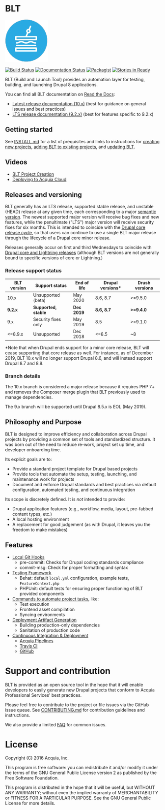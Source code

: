 # BLT

![BLT logo of stylized sandwich](https://github.com/acquia/blt/raw/10.x/blt-logo.png)

[![Build Status](https://travis-ci.com/acquia/blt.svg?branch=10.x)](https://travis-ci.com/acquia/blt) [![Documentation Status](https://readthedocs.org/projects/blt/badge/?version=10.x)](http://blt.readthedocs.io/en/10.x/?badge=10.x) [![Packagist](https://img.shields.io/packagist/v/acquia/blt.svg)](https://packagist.org/packages/acquia/blt) [![Stories in Ready](https://badge.waffle.io/acquia/blt.png?label=ready&title=Ready)](http://waffle.io/acquia/blt)

BLT (Build and Launch Tool) provides an automation layer for testing, building, and launching Drupal 8 applications.

You can find all BLT documentation on [Read the Docs](http://blt.readthedocs.io):

* [Latest release documentation (10.x)](http://blt.readthedocs.io/en/latest/) (best for guidance on general issues and best practices)
* [LTS release documentation (9.2.x)](http://blt.readthedocs.io/en/stable/) (best for features specific to 9.2.x)

## Getting started

See [INSTALL.md](INSTALL.md) for a list of prequisites and links to instructions for [creating new projects](creating-new-project.md), [adding BLT to existing projects](adding-to-project.md), and [updating BLT](updating-blt.md).

## Videos

* [BLT Project Creation](https://www.youtube.com/watch?v=KBwS0fsmXRs)
* [Deploying to Acquia Cloud](https://www.youtube.com/watch?v=jjnPMvZ2x-c)

## Releases and versioning

BLT generally has an LTS release, supported stable release, and unstable (HEAD) release at any given time, each corresponding to a major [semantic version](https://semver.org/). The newest supported major version will receive bug fixes and new features, while the penultimate ("LTS") major version will receive security fixes for six months. This is intended to coincide with the [Drupal core release cycle](https://www.drupal.org/core/release-cycle-overview), so that users can continue to use a single BLT major release through the lifecycle of a Drupal core minor release.

Releases generally occur on first and third Wednesdays to coincide with [Drupal core and Lightning releases](https://www.drupal.org/core/release-cycle-overview) (although BLT versions are not generally bound to specific versions of core or Lightning.)

### Release support status

| BLT version | Support status        | End of life  |  Drupal versions* | Drush versions |
|-------------|-----------------------|--------------|-------------------|----------------|
| 10.x        | Unsupported (beta)    | May 2020     | 8.6, 8.7          | >=9.5.0        |
| **9.2.x**   | **Supported, stable** | **Dec 2019** | **8.6, 8.7**      | **>=9.4.0**    |
| 9.x         | Security fixes only   | May 2019     | 8.5               | >=9.1.0        |
| <=8.9.x     | Unsupported           | Dec 2018     | <=8.5             | ~8             |

*Note that when Drupal ends support for a minor core release, BLT will cease supporting that core release as well. For instance, as of December 2019, BLT 10.x will no longer support Drupal 8.6, and will instead support Drupal 8.7 and 8.8.

### Branch details

The 10.x branch is considered a major release because it requires PHP 7+ and removes the Composer merge plugin that BLT previously used to manage dependencies.

The 9.x branch will be supported until Drupal 8.5.x is EOL (May 2019).

## Philosophy and Purpose

BLT is designed to improve efficiency and collaboration across Drupal projects by providing a common set of tools and standardized structure. It was born out of the need to reduce re-work, project set up time, and developer onboarding time.

Its explicit goals are to:

* Provide a standard project template for Drupal based projects
* Provide tools that automate the setup, testing, launching, and maintenance work for projects
* Document and enforce Drupal standards and best practices via default configuration, automated testing, and continuous integration

Its scope is discretely defined. It is *not* intended to provide:

* Drupal application features (e.g., workflow, media, layout, pre-fabbed content types, etc.)
* A local hosting environment
* A replacement for good judgement (as with Drupal, it leaves you the freedom to make mistakes)

## Features

* [Local Git Hooks](https://github.com/acquia/blt/tree/9.x/scripts/git-hooks)
    * pre-commit: Checks for Drupal coding standards compliance
    * commit-msg: Check for proper formatting and syntax
* [Testing Framework](https://github.com/acquia/blt/tree/9.x/template/tests).
    * Behat: default `local.yml` configuration, example tests, `FeatureContext.php`
    * PHPUnit: default tests for ensuring proper functioning of BLT provided components
* [Commands to automate project tasks](project-tasks.md), like:
    * Test execution
    * Frontend asset compilation
    * Syncing environments
* [Deployment Artifact Generation](deploy.md)
    * Building production-only dependencies
    * Sanitation of production code
* [Continuous Integration & Deployment](ci.md)
    * [Acquia Pipelines](https://dev.acquia.com/request-invite-acquia-pipelines)
    * [Travis CI](https://travis-ci.com)
    * [GitHub](https://github.com)

# Support and contribution

BLT is provided as an open source tool in the hope that it will enable developers to easily generate new Drupal projects that conform to Acquia Professional Services' best practices.

Please feel free to contribute to the project or file issues via the GitHub issue queue. See [CONTRIBUTING.md](CONTRIBUTING.md) for contribution guidelines and instructions.

We also provide a limited [FAQ](FAQ.md) for common issues.

# License

Copyright (C) 2016 Acquia, Inc.

This program is free software: you can redistribute it and/or modify it under the terms of the GNU General Public License version 2 as published by the Free Software Foundation.

This program is distributed in the hope that it will be useful, but WITHOUT ANY WARRANTY; without even the implied warranty of MERCHANTABILITY or FITNESS FOR A PARTICULAR PURPOSE.  See the GNU General Public License for more details.
